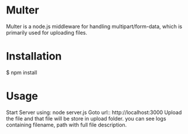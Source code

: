 # Multer
Multer is a node.js middleware for handling multipart/form-data, which is primarily used for uploading files.


# Installation
$ npm install

# Usage
Start Server using:  node server.js
Goto url:: http://localhost:3000
    Upload the file and that file will be store in upload folder. you can see logs containing filename, path with full file description.
